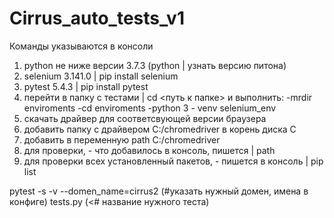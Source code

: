 # Cirrus_auto_tests_v1

Команды указываются в консоли 
1. python не ниже версии 3.7.3 (python | узнать версию питона)
2. selenium 3.141.0 | pip install selenium
3. pytest 5.4.3 | pip install pytest
4. перейти в папку с тестами | cd <путь к папке> и выполнить:
-mrdir enviroments
-cd enviroments
-python 3 - venv selenium_env
5. скачать драйвер для соответсвующей версии браузера
6. добавить папку с драйвером C:/chromedriver в корень диска С
7. добавить в переменную path C:/chromedriver
8. для проверки, - что добавилось в консоль, пишется | path 
9. для проверки всех установленный пакетов, - пишется в консоль | pip list

pytest -s -v --domen_name=cirrus2 (#указать нужный домен, имена в конфиге) tests.py (<# название нужного теста)
